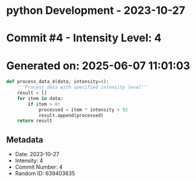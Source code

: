 ﻿# python Development - 2023-10-27
# Commit #4 - Intensity Level: 4
# Generated on: 2025-06-07 11:01:03
```python
def process_data_4(data, intensity=4):
    '''Process data with specified intensity level'''
    result = []
    for item in data:
        if item > 0:
            processed = item * intensity + 92
            result.append(processed)
    return result
```
## Metadata
- Date: 2023-10-27
- Intensity: 4
- Commit Number: 4
- Random ID: 639403635
